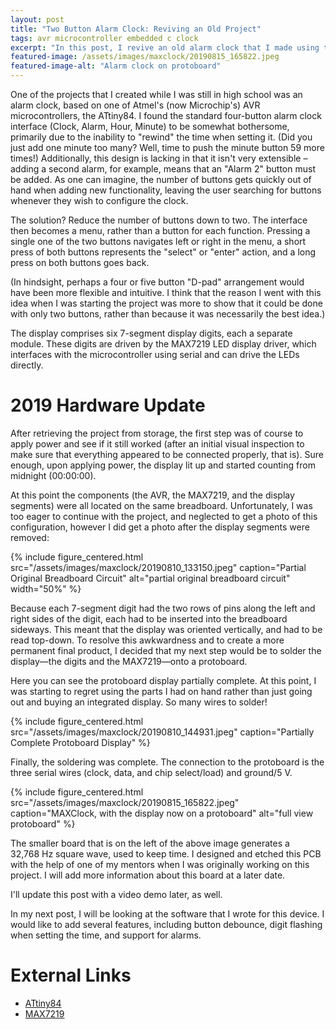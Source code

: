 ```yaml
---
layout: post
title: "Two Button Alarm Clock: Reviving an Old Project"
tags: avr microcontroller embedded c clock
excerpt: "In this post, I revive an old alarm clock that I made using the ATtiny84 microcontroller and the MAX7219 LED display driver. I also start the process of moving the circuit from a breadboard to a protoboard."
featured-image: /assets/images/maxclock/20190815_165822.jpeg
featured-image-alt: "Alarm clock on protoboard"
---
```


<!-- Introduction, description of past state of project -->
One of the projects that I created while I was still in high school was an alarm clock, based on one of Atmel's (now Microchip's) AVR microcontrollers, the ATtiny84. I found the standard four-button alarm clock interface (Clock, Alarm, Hour, Minute) to be somewhat bothersome, primarily due to the inability to "rewind" the time when setting it. (Did you just add one minute too many? Well, time to push the minute button 59 more times!) Additionally, this design is lacking in that it isn't very extensible – adding a second alarm, for example, means that an "Alarm 2" button must be added. As one can imagine, the number of buttons gets quickly out of hand when adding new functionality, leaving the user searching for buttons whenever they wish to configure the clock.

The solution? Reduce the number of buttons down to two. The interface then becomes a menu, rather than a button for each function. Pressing a single one of the two buttons navigates left or right in the menu, a short press of both buttons represents the "select" or "enter" action, and a long press on both buttons goes back.

(In hindsight, perhaps a four or five button "D-pad" arrangement would have been more flexible and intuitive. I think that the reason I went with this idea when I was starting the project was more to show that it could be done with only two buttons, rather than because it was necessarily the best idea.)

The display comprises six 7-segment display digits, each a separate module. These digits are driven by the MAX7219 LED display driver, which interfaces with the microcontroller using serial and can drive the LEDs directly.

# 2019 Hardware Update
<!-- Development done in 2019 -->
After retrieving the project from storage, the first step was of course to apply power and see if it still worked (after an initial visual inspection to make sure that everything appeared to be connected properly, that is). Sure enough, upon applying power, the display lit up and started counting from midnight (00:00:00).

At this point the components (the AVR, the MAX7219, and the display segments) were all located on the same breadboard. Unfortunately, I was too eager to continue with the project, and neglected to get a photo of this configuration, however I did get a photo after the display segments were removed:

{% include figure_centered.html src="/assets/images/maxclock/20190810_133150.jpeg" caption="Partial Original Breadboard Circuit" alt="partial original breadboard circuit" width="50%" %}

Because each 7-segment digit had the two rows of pins along the left and right sides of the digit, each had to be inserted into the breadboard sideways. This meant that the display was oriented vertically, and had to be read top-down. To resolve this awkwardness and to create a more permanent final product, I decided that my next step would be to solder the display—the digits and the MAX7219—onto a protoboard.

Here you can see the protoboard display partially complete. At this point, I was starting to regret using the parts I had on hand rather than just going out and buying an integrated display. So many wires to solder!

{% include figure_centered.html src="/assets/images/maxclock/20190810_144931.jpeg" caption="Partially Complete Protoboard Display" %}

Finally, the soldering was complete. The connection to the protoboard is the three serial wires (clock, data, and chip select/load) and ground/5&nbsp;V.

{% include figure_centered.html src="/assets/images/maxclock/20190815_165822.jpeg" caption="MAXClock, with the display now on a protoboard" alt="full view protoboard" %}

<!-- TODO: add more info about this circuit -->
The smaller board that is on the left of the above image generates a 32,768&nbsp;Hz square wave, used to keep time. I designed and etched this PCB with the help of one of my mentors when I was originally working on this project. I will add more information about this board at a later date.

<!-- TODO Video demo here -->
I'll update this post with a video demo later, as well.

In my next post, I will be looking at the software that I wrote for this device. I would like to add several features, including button debounce, digit flashing when setting the time, and support for alarms.

# External Links
* [ATtiny84](https://www.microchip.com/wwwproducts/en/ATTINY84)
* [MAX7219](https://www.maximintegrated.com/en/products/power/display-power-control/MAX7219.html)
